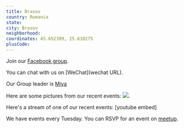 ```yaml
---
title: Brasov
country: Romania
state: 
city: Brasov
neighborhood: 
coordinates: 45.652309, 25.610275
plusCode:
---
```

Join our [Facebook group](https://www.facebook.com/groups/free.code.camp.brasov).

You can chat with us on [WeChat](wechat URL).

Our Group leader is [Miya](freecodecamp.org/miya)

Here are some pictures from our recent events:
![](https://freecodecampbrasov.github.io/assets/images/fcc_brasov_campsites.jpg).

Here's a stream of one of our recent events:
[youtube embed]

We have events every Tuesday. You can RSVP for an event on [meetup](meetupurl).
